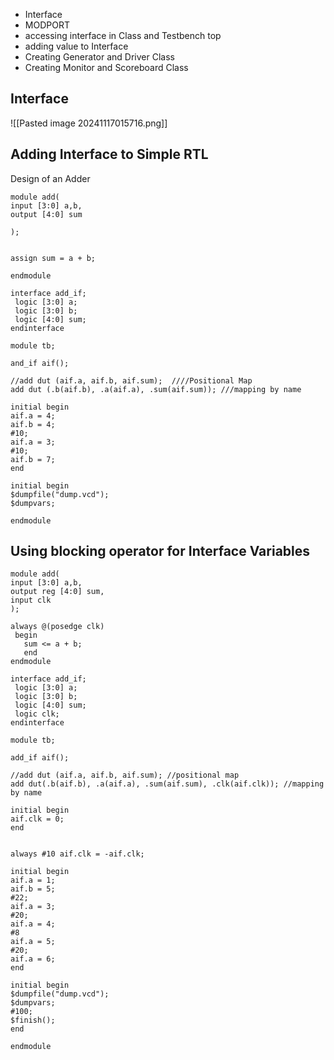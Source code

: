 - Interface
- MODPORT
- accessing interface in Class and Testbench top
- adding value to Interface
- Creating Generator and Driver Class
- Creating Monitor and Scoreboard Class

## Interface
![[Pasted image 20241117015716.png]]

## Adding Interface to Simple RTL

   Design of an Adder
```
module add(
input [3:0] a,b,
output [4:0] sum

);


assign sum = a + b;

endmodule
```
```
interface add_if;
 logic [3:0] a;
 logic [3:0] b;
 logic [4:0] sum; 
endinterface

module tb;

and_if aif();

//add dut (aif.a, aif.b, aif.sum);  ////Positional Map
add dut (.b(aif.b), .a(aif.a), .sum(aif.sum)); ///mapping by name

initial begin
aif.a = 4;
aif.b = 4;
#10;
aif.a = 3;
#10;
aif.b = 7;
end

initial begin
$dumpfile("dump.vcd");
$dumpvars;

endmodule
```
## Using blocking operator for Interface Variables
```
module add(
input [3:0] a,b,
output reg [4:0] sum, 
input clk
);

always @(posedge clk)
 begin
   sum <= a + b; 
   end
endmodule
```

```
interface add_if; 
 logic [3:0] a;
 logic [3:0] b; 
 logic [4:0] sum; 
 logic clk; 
endinterface

module tb;

add_if aif();

//add dut (aif.a, aif.b, aif.sum); //positional map
add dut(.b(aif.b), .a(aif.a), .sum(aif.sum), .clk(aif.clk)); //mapping by name

initial begin
aif.clk = 0;
end


always #10 aif.clk = -aif.clk;

initial begin
aif.a = 1;
aif.b = 5; 
#22;
aif.a = 3;
#20;
aif.a = 4; 
#8
aif.a = 5; 
#20;
aif.a = 6;
end

initial begin
$dumpfile("dump.vcd");
$dumpvars;
#100;
$finish();
end

endmodule

```